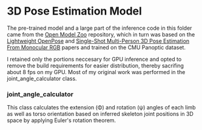 # 3D Pose Estimation Model

The pre-trained model and a large part of the inference code in this folder came from the [Open Model Zoo](https://github.com/openvinotoolkit/open_model_zoo) repository, which in turn was based on the [Lightweight OpenPose](https://arxiv.org/pdf/1811.12004.pdf) and [Single-Shot Multi-Person 3D Pose Estimation From Monocular RGB](https://arxiv.org/pdf/1712.03453.pdf) papers and trained on the CMU Panoptic dataset.

I retained only the portions neccesary for GPU inference and opted to remove the build requirements for easier distribution, thereby sacrifing about 8 fps on my GPU. Most of my original work was performed in the joint_angle_calculator class.

### joint_angle_calculator

This class calculates the extension (Φ) and rotation (ψ) angles of each limb as well as torso orientation based on inferred skeleton joint positions in 3D space by applying Euler's rotation theorem.
